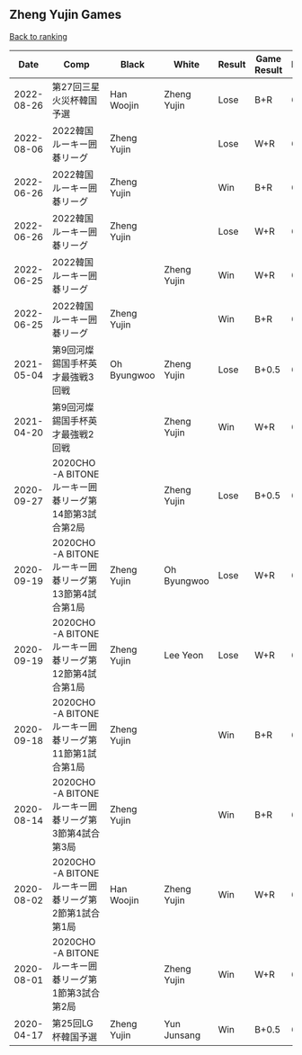 ## Zheng Yujin Games

[Back to ranking](../../index.md)




| **Date** | **Comp** | **Black** | **White** | **Result** | **Game Result** | **Komi** | **Rating** | **Diff** | 
| --- | --- | --- | --- | --- | --- | --- | --- | --- |
| 2022-08-26 | 第27回三星火災杯韓国予選 | Han Woojin | Zheng Yujin | Lose | B+R | 6.5 | 2877 | 685 | 
| 2022-08-06 | 2022韓国ルーキー囲碁リーグ | Zheng Yujin |  | Lose | W+R | 6.5 | 2192 | -62 | 
| 2022-06-26 | 2022韓国ルーキー囲碁リーグ | Zheng Yujin |  | Win | B+R | 6.5 | 2254 | 0 | 
| 2022-06-26 | 2022韓国ルーキー囲碁リーグ | Zheng Yujin |  | Lose | W+R | 6.5 | 2254 | -510 | 
| 2022-06-25 | 2022韓国ルーキー囲碁リーグ |  | Zheng Yujin | Win | W+R | 6.5 | 2764 | 0 | 
| 2022-06-25 | 2022韓国ルーキー囲碁リーグ | Zheng Yujin |  | Win | B+R | 6.5 | 2764 | 0 | 
| 2021-05-04 | 第9回河燦錫国手杯英才最強戦3回戦 | Oh Byungwoo | Zheng Yujin | Lose | B+0.5 | 6.5 | 2764 | -8 | 
| 2021-04-20 | 第9回河燦錫国手杯英才最強戦2回戦 |  | Zheng Yujin | Win | W+R | 6.5 | 2772 | 9 | 
| 2020-09-27 | 2020CHO-A BITONEルーキー囲碁リーグ第14節第3試合第2局 |  | Zheng Yujin | Lose | B+0.5 | 6.5 | 2763 | -45 | 
| 2020-09-19 | 2020CHO-A BITONEルーキー囲碁リーグ第13節第4試合第1局 | Zheng Yujin | Oh Byungwoo | Lose | W+R | 6.5 | 2808 | 0 | 
| 2020-09-19 | 2020CHO-A BITONEルーキー囲碁リーグ第12節第4試合第1局 | Zheng Yujin | Lee Yeon | Lose | W+R | 6.5 | 2808 | -123 | 
| 2020-09-18 | 2020CHO-A BITONEルーキー囲碁リーグ第11節第1試合第1局 | Zheng Yujin |  | Win | B+R | 6.5 | 2931 | -37 | 
| 2020-08-14 | 2020CHO-A BITONEルーキー囲碁リーグ第3節第4試合第3局 | Zheng Yujin |  | Win | B+R | 6.5 | 2968 | 18 | 
| 2020-08-02 | 2020CHO-A BITONEルーキー囲碁リーグ第2節第1試合第1局 | Han Woojin | Zheng Yujin | Win | W+R | 6.5 | 2950 | 123 | 
| 2020-08-01 | 2020CHO-A BITONEルーキー囲碁リーグ第1節第3試合第2局 |  | Zheng Yujin | Win | W+R | 6.5 | 2827 | 238 | 
| 2020-04-17 | 第25回LG杯韓国予選 | Zheng Yujin | Yun Junsang | Win | B+0.5 | 6.5 | 2589 | missing |




